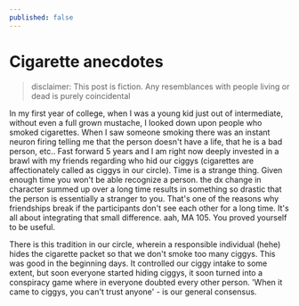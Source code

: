 ```yaml
---
published: false
---
```

# Cigarette anecdotes

> disclaimer: This post is fiction. Any resemblances with people living or dead is purely coincidental 

In my first year of college, when I was a young kid just out of intermediate, without even a full grown mustache, I looked down upon people who smoked cigarettes. When I saw someone smoking there was an instant neuron firing telling me that the person doesn't have a life, that he is a bad person, etc.. Fast forward 5 years and I am right now deeply invested in a brawl with my friends regarding who hid our ciggys (cigarettes are affectionately called as ciggys in our circle). Time is a strange thing. Given enough time you won't be able recognize a person. the dx change in character summed up over a long time results in something so drastic that the person is essentially a stranger to you. That's one of the reasons why friendships break if the participants don't see each other for a long time. It's all about integrating that small difference. aah, MA 105. You proved yourself to be useful.

There is this tradition in our circle, wherein a responsible individual (hehe) hides the cigarette packet so that we don't smoke too many ciggys. This was good in the beginning days. It controlled our ciggy intake to some extent, but soon everyone started hiding ciggys, it soon turned into a conspiracy game where in everyone doubted every other person. 'When it came to ciggys, you can't trust anyone' - is our general consensus. 